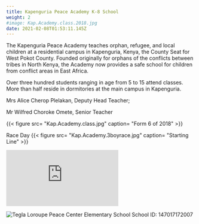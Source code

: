 ```yaml
---
title: Kapenguria Peace Academy K-8 School
weight: 2
#image: Kap.Academy.class.2018.jpg
date: 2021-02-08T01:53:11.145Z
---
```

The  Kapenguria Peace Academy teaches orphan, refugee, and local children at a residential campus in Kapenguria, Kenya, the County Seat for West Pokot County.  Founded originally for orphans of the conflicts between tribes in North Kenya, the Academy now provides a safe school for children from conflict areas in East Africa.

Over three hundred students ranging in age from 5 to 15 attend classes.  More than half reside in dormitories at the main campus in Kapenguria.

Mrs Alice Cherop Plelakan, Deputy Head Teacher;

Mr Wilfred Choroke Omete, Senior Teacher

{{< figure src= "Kap.Academy.class.jpg" caption= "Form 6 of 2018" >}}

Race Day
{{< figure src= "Kap.Academy.3boyrace.jpg" caption= "Starting Line" >}}

![West Pokot County Five Year Plan](https://www.devolution.go.ke/wp-content/uploads/2020/02/Westpokot-CIDP-2018-2022.pdf)

![Tegla Loroupe Peace Center Elementary School](https://teacher.ac/tegla-loroupe-education-and-peace-centre-primary-school-population-location-and-kcpe-results/)
School ID: 147017172007
